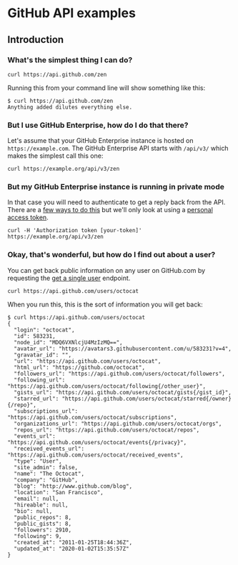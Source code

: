 # GitHub API examples

## Introduction

### What's the simplest thing I can do?

```
curl https://api.github.com/zen
```

Running this from your command line will show something like this:

```
$ curl https://api.github.com/zen
Anything added dilutes everything else.
```

### But I use GitHub Enterprise, how do I do that there?

Let's assume that your GitHub Enterprise instance is hosted on `https://example.com`.
The GitHub Enterprise API starts with `/api/v3/` which makes the simplest call this one:

```
curl https://example.org/api/v3/zen
```

### But my GitHub Enterprise instance is running in private mode

In that case you will need to authenticate to get a reply back from the API.
There are a [few ways to do this](https://developer.github.com/enterprise/v3/#authentication) but we'll only look at using a [personal access token](https://help.github.com/en/enterprise/user/github/authenticating-to-github/creating-a-personal-access-token-for-the-command-line).


```
curl -H 'Authorization token [your-token]' https://example.org/api/v3/zen
```

### Okay, that's wonderful, but how do I find out about a user?

You can get back public information on any user on GitHub.com by requesting the [get a single user](https://developer.github.com/v3/users/#get-a-single-user) endpoint.

```
curl https://api.github.com/users/octocat
```

When you run this, this is the sort of information you will get back:

```
$ curl https://api.github.com/users/octocat
{
  "login": "octocat",
  "id": 583231,
  "node_id": "MDQ6VXNlcjU4MzIzMQ==",
  "avatar_url": "https://avatars3.githubusercontent.com/u/583231?v=4",
  "gravatar_id": "",
  "url": "https://api.github.com/users/octocat",
  "html_url": "https://github.com/octocat",
  "followers_url": "https://api.github.com/users/octocat/followers",
  "following_url": "https://api.github.com/users/octocat/following{/other_user}",
  "gists_url": "https://api.github.com/users/octocat/gists{/gist_id}",
  "starred_url": "https://api.github.com/users/octocat/starred{/owner}{/repo}",
  "subscriptions_url": "https://api.github.com/users/octocat/subscriptions",
  "organizations_url": "https://api.github.com/users/octocat/orgs",
  "repos_url": "https://api.github.com/users/octocat/repos",
  "events_url": "https://api.github.com/users/octocat/events{/privacy}",
  "received_events_url": "https://api.github.com/users/octocat/received_events",
  "type": "User",
  "site_admin": false,
  "name": "The Octocat",
  "company": "GitHub",
  "blog": "http://www.github.com/blog",
  "location": "San Francisco",
  "email": null,
  "hireable": null,
  "bio": null,
  "public_repos": 8,
  "public_gists": 8,
  "followers": 2910,
  "following": 9,
  "created_at": "2011-01-25T18:44:36Z",
  "updated_at": "2020-01-02T15:35:57Z"
}
```

